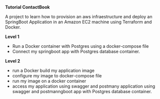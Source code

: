 **Tutorial ContactBook**

A project to learn how to provision an aws infraestructure and deploy an SpringBoot
Application in an Amazon EC2 machine using Terraform and Docker.

**Level 1**

- Run a Docker container with Postgres using a docker-compose file
- Connect my springboot app with Postgres database container.

**Level 2**

- run a Docker build my application image
- configure my image to docker-compose file
- run my image on a docker container
- access my application using swagger and postmany application using swagger and postmanngboot app with Postgres database container. 
